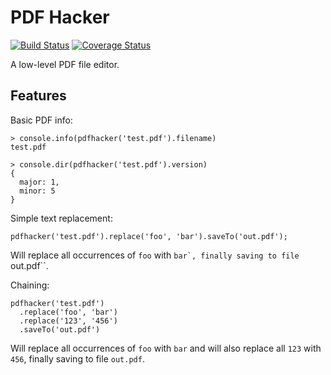 PDF Hacker
==========

[![Build Status](https://img.shields.io/travis/luciopaiva/pdfhacker/master.svg?style=flat)](https://travis-ci.org/luciopaiva/pdfhacker)
[![Coverage Status](https://img.shields.io/coveralls/luciopaiva/pdfhacker/master.svg?style=flat)](https://coveralls.io/r/luciopaiva/pdfhacker)

A low-level PDF file editor.

## Features

Basic PDF info:

    > console.info(pdfhacker('test.pdf').filename)
    test.pdf
    
    > console.dir(pdfhacker('test.pdf').version)
    {
      major: 1,
      minor: 5
    }

Simple text replacement:

    pdfhacker('test.pdf').replace('foo', 'bar').saveTo('out.pdf');

Will replace all occurrences of ``foo`` with ``bar`, finally saving to file ``out.pdf``.

Chaining:

    pdfhacker('test.pdf')
      .replace('foo', 'bar')
      .replace('123', '456')
      .saveTo('out.pdf')

Will replace all occurrences of ``foo`` with ``bar`` and will also replace all ``123`` with ``456``, finally saving to file ``out.pdf``.
